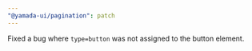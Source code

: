 ```yaml
---
"@yamada-ui/pagination": patch
---
```


Fixed a bug where `type=button` was not assigned to the button element.
